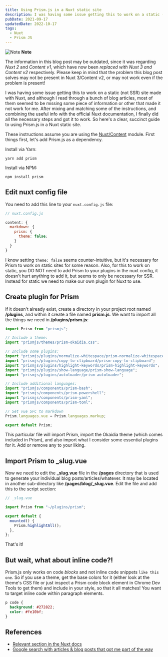 ```yaml
---
title: Using Prism.js in a Nuxt static site
description: I was having some issue getting this to work on a static (not SSR) site made with Nuxt, and although I read through a bunch of blog articles, most of them seemed to be missing some piece of information or other that made it not work for me. After mixing and matching some of the instructions, and combining the useful info with the official Nuxt documentation, I finally did all the necessary steps and got it to work. So here's a clear, succinct guide to using Prism.js in a Nuxt static site.
pubDate: 2021-09-17
updatedDate: 2022-10-17
tags:
  - Nuxt
  - Prism JS
---
```


<div>
  <div class="note">
    <span>
      <img src="/assets/note.svg" class="note-icon" alt="Note" loading="lazy" decoding="async" />
      <b>Note</b>
    </span>
    <p>
      The information in this blog post may be outdated, since it was regarding <em>Nuxt 2</em> and <em>Content v1</em>, which have now been <em>replaced with Nuxt 3 and Content v2</em> respectively. Please keep in mind that the problem this blog post solves may not be present in Nuxt 3/Content v2, or may not work even if the problem is present!
    </p>
  </div>
</div>

I was having some issue getting this to work on a static (not SSR) site made with Nuxt, and although I read through a bunch of blog articles, most of them seemed to be missing some piece of information or other that made it not work for me. After mixing and matching some of the instructions, and combining the useful info with the official Nuxt documentation, I finally did all the necessary steps and got it to work. So here's a clear, succinct guide to using Prism.js in a Nuxt static site.

These instructions assume you are using the [Nuxt/Content](https://github.com/nuxt/content) module. First things first, let's add Prism.js as a dependency.

Install via Yarn:

```shell
yarn add prism
```

Install via NPM:

```shell
npm install prism
```

## Edit nuxt config file

You need to add this line to your `nuxt.config.js` file:

```js
// nuxt.config.js

content: {
  markdown: {
    prism: {
      theme: false;
    }
  }
}
```

I know setting `theme: false` seems counter-intuitive, but it's necessary for Prism to work on static sites for some reason. Also, for this to work on static, you DO NOT need to add Prism to your plugins in the nuxt config, it doesn't hurt anything to add it, but seems to only be necessary for SSR. Instead for static we need to make our own plugin for Nuxt to use.

## Create plugin for Prism

If it doesn't already exist, create a directory in your project root named **/plugins**, and within it create a file named **prism.js**. We want to import all the things we need in **/plugins/prism.js**:

```js
import Prism from "prismjs";

// Include a theme:
import "prismjs/themes/prism-okaidia.css";

// Include some plugins:
import "prismjs/plugins/normalize-whitespace/prism-normalize-whitespace";
import "prismjs/plugins/copy-to-clipboard/prism-copy-to-clipboard";
import "prismjs/plugins/highlight-keywords/prism-highlight-keywords";
import "prismjs/plugins/show-language/prism-show-language";
import "prismjs/plugins/autoloader/prism-autoloader";

// Include additional languages:
import "prismjs/components/prism-bash";
import "prismjs/components/prism-powershell";
import "prismjs/components/prism-yaml";
import "prismjs/components/prism-toml";

// Set vue SFC to markdown
Prism.languages.vue = Prism.languages.markup;

export default Prism;
```

This particular file will import Prism, import the Okaidia theme (which comes included in Prism), and also import what I consider some essential plugins for it. Add or remove any to your liking.

## Import Prism to \_slug.vue

Now we need to edit the **\_slug.vue** file in the **/pages** directory that is used to generate your individual blog posts/articles/whatever. It may be located in another sub-directory like **/pages/blog/\_slug.vue**. Edit the file and add this to the script section:

```js
// _slug.vue

import Prism from "~/plugins/prism";

export default {
  mounted() {
    Prism.highlightAll();
  },
};
```

That's it!

## But wait, what about inline code?!

Prism.js only works on code _blocks_ and not inline code snippets `like this one`. So if you use a theme, get the base colors for it (either look at the theme's CSS file or just inspect a Prism code block element in Chrome Dev Tools to get them) and include in your style, so that it all matches! You want to target inline code within paragraph elements.

```css
p code {
  background: #272822;
  color: #fe10bf;
}
```

## References

- [Relevant section in the Nuxt docs](https://content.nuxtjs.org/writing#codeblocks)
- [Google search with articles & blog posts that got me part of the way](https://www.google.com/search?q=prism+js+static+mode&oq=prism+js+static+mode)
